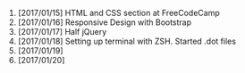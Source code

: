 1. [2017/01/15] HTML and CSS section at FreeCodeCamp
2. [2017/01/16] Responsive Design with Bootstrap
3. [2017/01/17] Half jQuery
4. [2017/01/18] Setting up terminal with ZSH. Started .dot files
5. [2017/01/19]
6. [2017/01/20]
